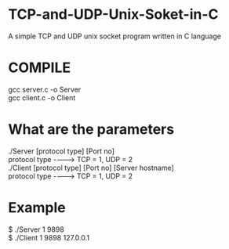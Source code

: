 # TCP-and-UDP-Unix-Soket-in-C
A simple TCP and UDP unix socket program written in C language
# COMPILE
gcc server.c -o Server  
gcc client.c -o Client
# What are the parameters
./Server [protocol type] [Port no]  
protocol type ----> TCP = 1, UDP = 2  
./Client [protocol type] [Port no] [Server hostname]   
protocol type ----> TCP = 1, UDP = 2  
# Example 
$ ./Server 1 9898  
$ ./Client 1 9898  127.0.0.1  
